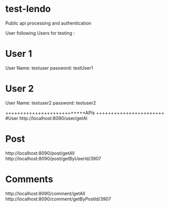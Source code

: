 # test-lendo
Public api processing and authentication

User following Users for testing :
# User 1
User Name: testuser
password: testUser1 

# User 2
User Name: testuser2
password: testuser2


+++++++++++++++++++++++++++APIs  +++++++++++++++++++++++
#User
http://localhost:8090/user/getAl


# Post
http://localhost:8090/post/getAll
http://localhost:8090/post/getByUserId/3907

# Comments
http://localhost:8090/comment/getAll
http://localhost:8090/comment/getByPostId/3907
